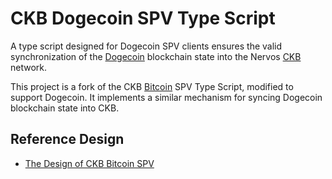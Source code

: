 # CKB Dogecoin SPV Type Script

A type script designed for Dogecoin SPV clients ensures the valid synchronization of the [Dogecoin] blockchain state into the Nervos [CKB] network.

This project is a fork of the CKB [Bitcoin] SPV Type Script, modified to support Dogecoin. It implements a similar mechanism for syncing Dogecoin blockchain state into CKB.

## Reference Design

- [The Design of CKB Bitcoin SPV](/contracts/ckb-bitcoin-spv-type-lock/CKB%20Bitcoin%20SPV%20Type%20Script.md)


[Dogecoin]: https://dogecoin.com/
[CKB]: https://github.com/nervosnetwork/ckb
[Bitcoin]: https://bitcoin.org/
